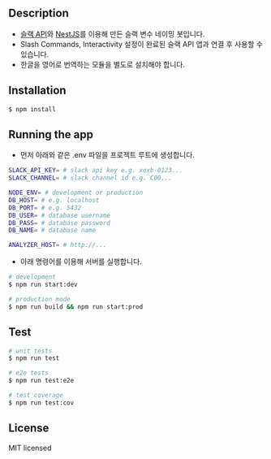 ## Description

- [슬랙 API](https://api.slack.com/)와 [NestJS](https://nestjs.com/)를 이용해 만든 슬랙 변수 네이밍 봇입니다.
- Slash Commands, Interactivity 설정이 완료된 슬랙 API 앱과 연결 후 사용할 수 있습니다.
- 한글을 영어로 번역하는 모듈을 별도로 설치해야 합니다.

## Installation

```bash
$ npm install
```

## Running the app

- 먼저 아래와 같은 .env 파일을 프로젝트 루트에 생성합니다.

```bash
SLACK_API_KEY= # slack api key e.g. xoxb-0123...
SLACK_CHANNEL= # slack channel id e.g. C00...

NODE_ENV= # development or production
DB_HOST= # e.g. localhost
DB_PORT= # e.g. 5432
DB_USER= # database username
DB_PASS= # database password
DB_NAME= # database name

ANALYZER_HOST= # http://...
```

- 아래 명령어를 이용해 서버를 실행합니다.

```bash
# development
$ npm run start:dev

# production mode
$ npm run build && npm run start:prod
```

## Test

```bash
# unit tests
$ npm run test

# e2e tests
$ npm run test:e2e

# test coverage
$ npm run test:cov
```

## License

MIT licensed
